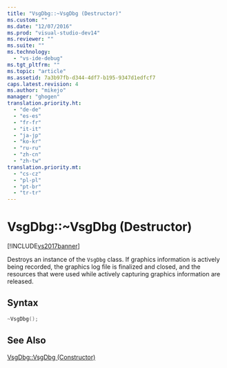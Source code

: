 ```yaml
---
title: "VsgDbg::~VsgDbg (Destructor)"
ms.custom: ""
ms.date: "12/07/2016"
ms.prod: "visual-studio-dev14"
ms.reviewer: ""
ms.suite: ""
ms.technology: 
  - "vs-ide-debug"
ms.tgt_pltfrm: ""
ms.topic: "article"
ms.assetid: 7a3b97fb-d344-4df7-b195-9347d1edfcf7
caps.latest.revision: 4
ms.author: "mikejo"
manager: "ghogen"
translation.priority.ht: 
  - "de-de"
  - "es-es"
  - "fr-fr"
  - "it-it"
  - "ja-jp"
  - "ko-kr"
  - "ru-ru"
  - "zh-cn"
  - "zh-tw"
translation.priority.mt: 
  - "cs-cz"
  - "pl-pl"
  - "pt-br"
  - "tr-tr"
---
```

# VsgDbg::~VsgDbg (Destructor)
[!INCLUDE[vs2017banner](../code-quality/includes/vs2017banner.md)]

Destroys an instance of the `VsgDbg` class. If graphics information is actively being recorded, the graphics log file is finalized and closed, and the resources that were used while actively capturing graphics information are released.  
  
## Syntax  
  
```cpp  
~VsgDbg();  
```  
  
## See Also  
 [VsgDbg::VsgDbg (Constructor)](../debugger/vsgdbg--vsgdbg--constructor-.md)